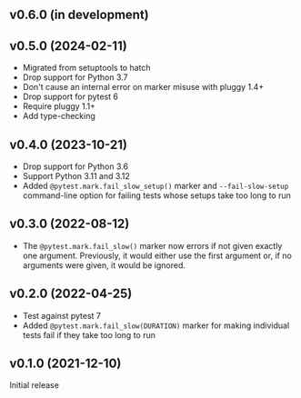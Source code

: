 v0.6.0 (in development)
-----------------------

v0.5.0 (2024-02-11)
-------------------
- Migrated from setuptools to hatch
- Drop support for Python 3.7
- Don't cause an internal error on marker misuse with pluggy 1.4+
- Drop support for pytest 6
- Require pluggy 1.1+
- Add type-checking

v0.4.0 (2023-10-21)
-------------------
- Drop support for Python 3.6
- Support Python 3.11 and 3.12
- Added `@pytest.mark.fail_slow_setup()` marker and `--fail-slow-setup`
  command-line option for failing tests whose setups take too long to run

v0.3.0 (2022-08-12)
-------------------
- The `@pytest.mark.fail_slow()` marker now errors if not given exactly one
  argument.  Previously, it would either use the first argument or, if no
  arguments were given, it would be ignored.

v0.2.0 (2022-04-25)
-------------------
- Test against pytest 7
- Added `@pytest.mark.fail_slow(DURATION)` marker for making individual tests
  fail if they take too long to run

v0.1.0 (2021-12-10)
-------------------
Initial release

